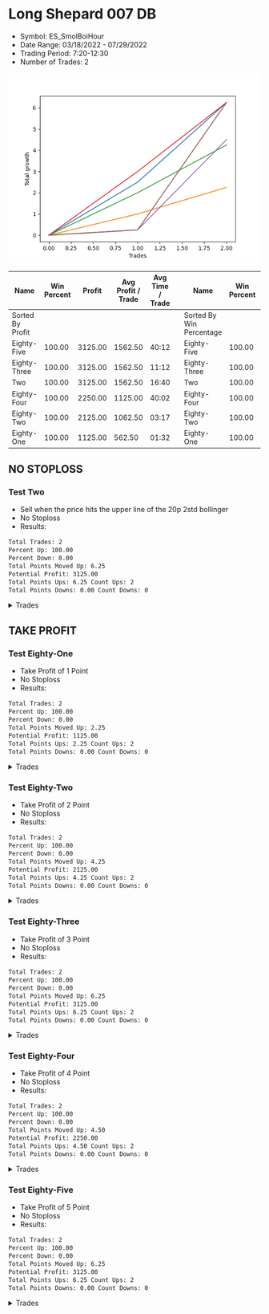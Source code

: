 # Long Shepard 007 DB 
- Symbol: ES_SmolBoiHour
- Date Range: 03/18/2022 - 07/29/2022
- Trading Period: 7:20-12:30
- Number of Trades: 2

![Plot](LongShepard007DBES_SmolBoiHour.png)

| Name | Win Percent | Profit | Avg Profit / Trade | Avg Time / Trade |      | Name | Win Percent | Profit | Avg Profit / Trade | Avg Time / Trade |
| ---- | ----------- | ------ | ------------------ | ---------------- | ---- | ---- | ----------- | ------ | ------------------ | ---------------- |
| Sorted By <br> Profit | | | | | | Sorted By <br> Win Percentage ||||
| Eighty-Five | 100.00 | 3125.00 | 1562.50 | 40:12 |     | Eighty-Five | 100.00 | 3125.00 | 1562.50 | 40:12 |
| Eighty-Three | 100.00 | 3125.00 | 1562.50 | 11:12 |     | Eighty-Three | 100.00 | 3125.00 | 1562.50 | 11:12 |
| Two | 100.00 | 3125.00 | 1562.50 | 16:40 |     | Two | 100.00 | 3125.00 | 1562.50 | 16:40 |
| Eighty-Four | 100.00 | 2250.00 | 1125.00 | 40:02 |     | Eighty-Four | 100.00 | 2250.00 | 1125.00 | 40:02 |
| Eighty-Two | 100.00 | 2125.00 | 1062.50 | 03:17 |     | Eighty-Two | 100.00 | 2125.00 | 1062.50 | 03:17 |
| Eighty-One | 100.00 | 1125.00 | 562.50 | 01:32 |     | Eighty-One | 100.00 | 1125.00 | 562.50 | 01:32 |

## NO STOPLOSS

### Test Two
* Sell when the price hits the upper line of the 20p 2std bollinger
* No Stoploss
* Results:
```
Total Trades: 2
Percent Up: 100.00
Percent Down: 0.00
Total Points Moved Up: 6.25
Potential Profit: 3125.00
Total Points Ups: 6.25 Count Ups: 2
Total Points Downs: 0.00 Count Downs: 0
```

<details><summary>Trades</summary>

<code>In: 2022-03-31 09:30:00		Out: 2022-03-31 09:44:20		Total Position Time: 14:20		Total Move Up: 2.50		Total to Date: 2.50</code> <br />
<code>In: 2022-06-06 08:24:00		Out: 2022-06-06 08:43:00		Total Position Time: 19:00		Total Move Up: 3.75		Total to Date: 6.25</code> <br />


</details>

## TAKE PROFIT

### Test Eighty-One
* Take Profit of 1 Point
* No Stoploss
* Results:
```
Total Trades: 2
Percent Up: 100.00
Percent Down: 0.00
Total Points Moved Up: 2.25
Potential Profit: 1125.00
Total Points Ups: 2.25 Count Ups: 2
Total Points Downs: 0.00 Count Downs: 0
```

<details><summary>Trades</summary>

<code>In: 2022-03-31 09:30:00		Out: 2022-03-31 09:30:30		Total Position Time: 00:30		Total Move Up: 1.00		Total to Date: 1.00</code> <br />
<code>In: 2022-06-06 08:24:00		Out: 2022-06-06 08:26:35		Total Position Time: 02:35		Total Move Up: 1.25		Total to Date: 2.25</code> <br />


</details>

### Test Eighty-Two
* Take Profit of 2 Point
* No Stoploss
* Results:
```
Total Trades: 2
Percent Up: 100.00
Percent Down: 0.00
Total Points Moved Up: 4.25
Potential Profit: 2125.00
Total Points Ups: 4.25 Count Ups: 2
Total Points Downs: 0.00 Count Downs: 0
```

<details><summary>Trades</summary>

<code>In: 2022-03-31 09:30:00		Out: 2022-03-31 09:32:50		Total Position Time: 02:50		Total Move Up: 2.00		Total to Date: 2.00</code> <br />
<code>In: 2022-06-06 08:24:00		Out: 2022-06-06 08:27:45		Total Position Time: 03:45		Total Move Up: 2.25		Total to Date: 4.25</code> <br />


</details>

### Test Eighty-Three
* Take Profit of 3 Point
* No Stoploss
* Results:
```
Total Trades: 2
Percent Up: 100.00
Percent Down: 0.00
Total Points Moved Up: 6.25
Potential Profit: 3125.00
Total Points Ups: 6.25 Count Ups: 2
Total Points Downs: 0.00 Count Downs: 0
```

<details><summary>Trades</summary>

<code>In: 2022-03-31 09:30:00		Out: 2022-03-31 09:44:50		Total Position Time: 14:50		Total Move Up: 3.00		Total to Date: 3.00</code> <br />
<code>In: 2022-06-06 08:24:00		Out: 2022-06-06 08:31:35		Total Position Time: 07:35		Total Move Up: 3.25		Total to Date: 6.25</code> <br />


</details>

### Test Eighty-Four
* Take Profit of 4 Point
* No Stoploss
* Results:
```
Total Trades: 2
Percent Up: 100.00
Percent Down: 0.00
Total Points Moved Up: 4.50
Potential Profit: 2250.00
Total Points Ups: 4.50 Count Ups: 2
Total Points Downs: 0.00 Count Downs: 0
```

<details><summary>Trades</summary>

<code>In: 2022-03-31 09:30:00		Out: 2022-03-31 10:29:55		Total Position Time: 59:55		Total Move Up: 0.25		Total to Date: 0.25</code> <br />
<code>In: 2022-06-06 08:24:00		Out: 2022-06-06 08:44:10		Total Position Time: 20:10		Total Move Up: 4.25		Total to Date: 4.50</code> <br />


</details>

### Test Eighty-Five
* Take Profit of 5 Point
* No Stoploss
* Results:
```
Total Trades: 2
Percent Up: 100.00
Percent Down: 0.00
Total Points Moved Up: 6.25
Potential Profit: 3125.00
Total Points Ups: 6.25 Count Ups: 2
Total Points Downs: 0.00 Count Downs: 0
```

<details><summary>Trades</summary>

<code>In: 2022-03-31 09:30:00		Out: 2022-03-31 10:29:55		Total Position Time: 59:55		Total Move Up: 0.25		Total to Date: 0.25</code> <br />
<code>In: 2022-06-06 08:24:00		Out: 2022-06-06 08:44:30		Total Position Time: 20:30		Total Move Up: 6.00		Total to Date: 6.25</code> <br />


</details>